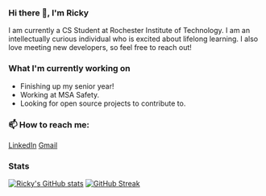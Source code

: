 ### Hi there 👋, I'm Ricky
I am currently a CS Student at Rochester Institute of Technology. 
I am an intellectually curious individual who is excited about lifelong learning. 
I also love meeting new developers, so feel free to reach out!

### What I'm currently working on
* Finishing up my senior year!
* Working at MSA Safety.
* Looking for open source projects to contribute to.  

### 📫 How to reach me:
[LinkedIn](https://www.linkedin.com/in/riccardi-dalexis-255270186/)
[Gmail](mailto:rod7760@rit.edu)

### Stats
[![Ricky's GitHub stats](https://github-readme-stats-vercel-rod7760s-projects.vercel.app/api?username=rod7760&theme=transparent&hide_border=true)](https://github.com/anuraghazra/github-readme-stats)
[![GitHub Streak](https://streak-stats.demolab.com/?user=rod7760&theme=tokyonight&hide_border=false)](https://git.io/streak-stats)


